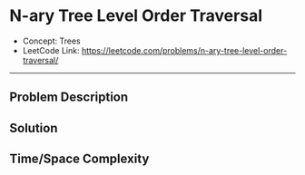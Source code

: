 # N-ary Tree Level Order Traversal

- Concept: Trees
- LeetCode Link: https://leetcode.com/problems/n-ary-tree-level-order-traversal/

---

## Problem Description

## Solution

## Time/Space Complexity

